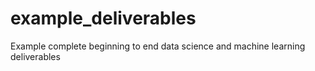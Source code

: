 # example_deliverables
Example complete beginning to end data science and machine learning deliverables
